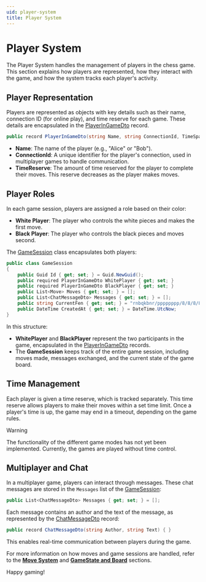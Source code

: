 ```yaml
---
uid: player-system
title: Player System
---
```


# Player System

The Player System handles the management of players in the chess game. This section explains how players are represented, how they interact with the game, and how the system tracks each player's activity.

## Player Representation

Players are represented as objects with key details such as their name, connection ID (for online play), and time reserve for each game. These details are encapsulated in the [PlayerInGameDto](../api/GamePlay.Dtos.PlayerInGameDto.yml) record.

```csharp
public record PlayerInGameDto(string Name, string ConnectionId, TimeSpan TimeReserve) { }
```

- **Name**: The name of the player (e.g., "Alice" or "Bob").
- **ConnectionId**: A unique identifier for the player's connection, used in multiplayer games to handle communication.
- **TimeReserve**: The amount of time reserved for the player to complete their moves. This reserve decreases as the player makes moves.

## Player Roles

In each game session, players are assigned a role based on their color:

- **White Player**: The player who controls the white pieces and makes the first move.
- **Black Player**: The player who controls the black pieces and moves second.

The [GameSession](../api/GamePlay.Services.GameSessionService.yml) class encapsulates both players:

```csharp
public class GameSession
{
    public Guid Id { get; set; } = Guid.NewGuid();
    public required PlayerInGameDto WhitePlayer { get; set; }
    public required PlayerInGameDto BlackPlayer { get; set; }
    public List<Move> Moves { get; set; } = [];
    public List<ChatMessageDto> Messages { get; set; } = [];
    public string CurrentFen { get; set; } = "rnbqkbnr/pppppppp/8/8/8/8/PPPPPPPP/RNBQKBNR w KQkq - 0 1";
    public DateTime CreatedAt { get; set; } = DateTime.UtcNow;
}
```

In this structure:

- **WhitePlayer** and **BlackPlayer** represent the two participants in the game, encapsulated in the [PlayerInGameDto](../api/GamePlay.Dtos.PlayerInGameDto.yml) records.
- The **GameSession** keeps track of the entire game session, including moves made, messages exchanged, and the current state of the game board.

## Time Management

Each player is given a time reserve, which is tracked separately. This time reserve allows players to make their moves within a set time limit. Once a player's time is up, the game may end in a timeout, depending on the game rules.

> [!WARNING]
> The functionality of the different game modes has not yet been implemented. Currently, the games are played without time control.

## Multiplayer and Chat

In a multiplayer game, players can interact through messages. These chat messages are stored in the `Messages` list of the [GameSession](../api/GamePlay.Services.GameSessionService.yml):

```csharp
public List<ChatMessageDto> Messages { get; set; } = [];
```

Each message contains an author and the text of the message, as represented by the [ChatMessageDto](../api/GamePlay.Dtos.ChatMessageDto.yml) record:

```csharp
public record ChatMessageDto(string Author, string Text) { }
```

This enables real-time communication between players during the game.

For more information on how moves and game sessions are handled, refer to the **[Move System](move-system.md)** and **[GameState and Board](game-state-and-board.md)** sections.

Happy gaming!
